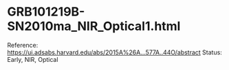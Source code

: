 # GRB101219B-SN2010ma_NIR_Optical1.html

Reference: https://ui.adsabs.harvard.edu/abs/2015A%26A...577A..44O/abstract
Status: Early, NIR, Optical